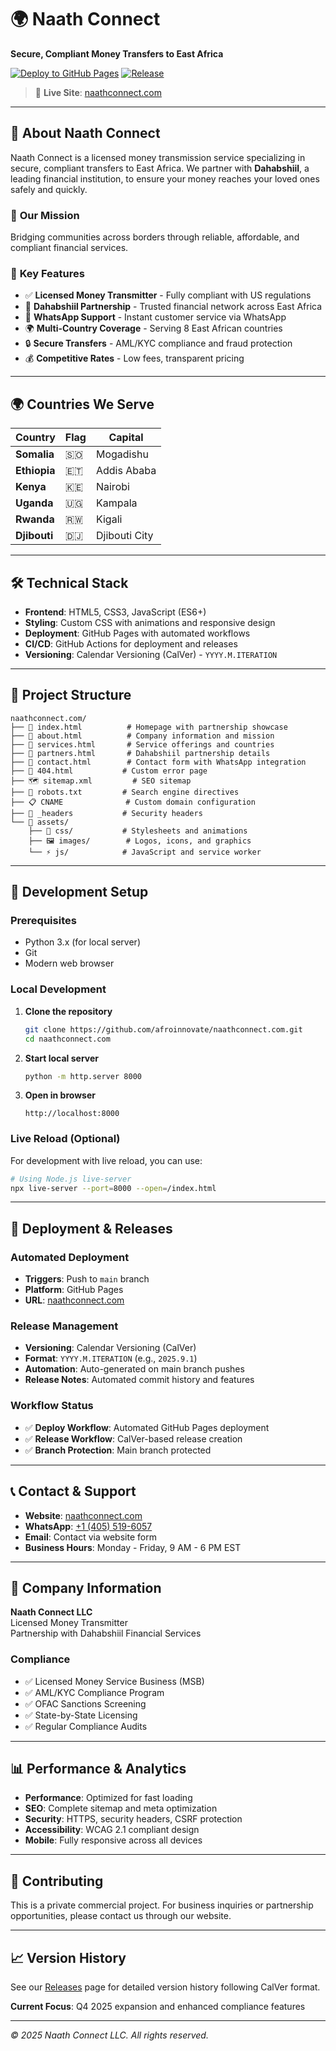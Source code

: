 # 🌍 Naath Connect

**Secure, Compliant Money Transfers to East Africa**

[![Deploy to GitHub Pages](https://github.com/afroinnovate/naathconnect.com/actions/workflows/deploy.yml/badge.svg)](https://github.com/afroinnovate/naathconnect.com/actions/workflows/deploy.yml)
[![Release](https://github.com/afroinnovate/naathconnect.com/actions/workflows/release.yml/badge.svg)](https://github.com/afroinnovate/naathconnect.com/actions/workflows/release.yml)

> 🚀 **Live Site**: [naathconnect.com](https://naathconnect.com)

---

## 🌟 About Naath Connect

Naath Connect is a licensed money transmission service specializing in secure, compliant transfers to East Africa. We partner with **Dahabshiil**, a leading financial institution, to ensure your money reaches your loved ones safely and quickly.

### 💼 **Our Mission**
Bridging communities across borders through reliable, affordable, and compliant financial services.

### 🎯 **Key Features**
- ✅ **Licensed Money Transmitter** - Fully compliant with US regulations
- 🤝 **Dahabshiil Partnership** - Trusted financial network across East Africa
- 💬 **WhatsApp Support** - Instant customer service via WhatsApp
- 🌍 **Multi-Country Coverage** - Serving 8 East African countries
- 🔒 **Secure Transfers** - AML/KYC compliance and fraud protection
- 💰 **Competitive Rates** - Low fees, transparent pricing

---

## 🌍 Countries We Serve

| Country | Flag | Capital |
|---------|------|---------|
| **Somalia** | 🇸🇴 | Mogadishu |
| **Ethiopia** | 🇪🇹 | Addis Ababa |
| **Kenya** | 🇰🇪 | Nairobi |
| **Uganda** | 🇺🇬 | Kampala |
| **Rwanda** | 🇷🇼 | Kigali |
| **Djibouti** | 🇩🇯 | Djibouti City |

---

## 🛠️ Technical Stack

- **Frontend**: HTML5, CSS3, JavaScript (ES6+)
- **Styling**: Custom CSS with animations and responsive design
- **Deployment**: GitHub Pages with automated workflows
- **CI/CD**: GitHub Actions for deployment and releases
- **Versioning**: Calendar Versioning (CalVer) - `YYYY.M.ITERATION`

---

## 📁 Project Structure

```
naathconnect.com/
├── 📄 index.html          # Homepage with partnership showcase
├── 📄 about.html          # Company information and mission
├── 📄 services.html       # Service offerings and countries
├── 📄 partners.html       # Dahabshiil partnership details
├── 📄 contact.html        # Contact form with WhatsApp integration
├── 📄 404.html           # Custom error page
├── 🗺️ sitemap.xml         # SEO sitemap
├── 🤖 robots.txt         # Search engine directives
├── 📋 CNAME              # Custom domain configuration
├── 🔧 _headers           # Security headers
└── 📂 assets/
    ├── 🎨 css/           # Stylesheets and animations
    ├── 🖼️ images/        # Logos, icons, and graphics
    └── ⚡ js/            # JavaScript and service worker
```

---

## 🚀 Development Setup

### Prerequisites
- Python 3.x (for local server)
- Git
- Modern web browser

### Local Development

1. **Clone the repository**
   ```bash
   git clone https://github.com/afroinnovate/naathconnect.com.git
   cd naathconnect.com
   ```

2. **Start local server**
   ```bash
   python -m http.server 8000
   ```

3. **Open in browser**
   ```
   http://localhost:8000
   ```

### Live Reload (Optional)
For development with live reload, you can use:
```bash
# Using Node.js live-server
npx live-server --port=8000 --open=/index.html
```

---

## 🔄 Deployment & Releases

### Automated Deployment
- **Triggers**: Push to `main` branch
- **Platform**: GitHub Pages
- **URL**: [naathconnect.com](https://naathconnect.com)

### Release Management
- **Versioning**: Calendar Versioning (CalVer)
- **Format**: `YYYY.M.ITERATION` (e.g., `2025.9.1`)
- **Automation**: Auto-generated on main branch pushes
- **Release Notes**: Automated commit history and features

### Workflow Status
- ✅ **Deploy Workflow**: Automated GitHub Pages deployment
- ✅ **Release Workflow**: CalVer-based release creation
- ✅ **Branch Protection**: Main branch protected

---

## 📞 Contact & Support

- **Website**: [naathconnect.com](https://naathconnect.com)
- **WhatsApp**: [+1 (405) 519-6057](https://wa.me/14055196057)
- **Email**: Contact via website form
- **Business Hours**: Monday - Friday, 9 AM - 6 PM EST

---

## 🏢 Company Information

**Naath Connect LLC**  
Licensed Money Transmitter  
Partnership with Dahabshiil Financial Services  

### Compliance
- ✅ Licensed Money Service Business (MSB)
- ✅ AML/KYC Compliance Program
- ✅ OFAC Sanctions Screening
- ✅ State-by-State Licensing
- ✅ Regular Compliance Audits

---

## 📊 Performance & Analytics

- **Performance**: Optimized for fast loading
- **SEO**: Complete sitemap and meta optimization
- **Security**: HTTPS, security headers, CSRF protection
- **Accessibility**: WCAG 2.1 compliant design
- **Mobile**: Fully responsive across all devices

---

## 🤝 Contributing

This is a private commercial project. For business inquiries or partnership opportunities, please contact us through our website.

---

## 📈 Version History

See our [Releases](https://github.com/afroinnovate/naathconnect.com/releases) page for detailed version history following CalVer format.

**Current Focus**: Q4 2025 expansion and enhanced compliance features

---

*© 2025 Naath Connect LLC. All rights reserved.*